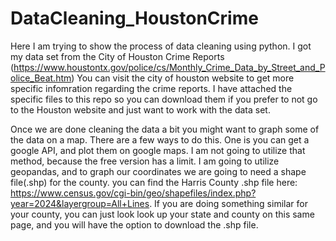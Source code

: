 # DataCleaning_HoustonCrime
Here I am trying to show the process of data cleaning using python. I got my data set from the City of Houston Crime Reports (https://www.houstontx.gov/police/cs/Monthly_Crime_Data_by_Street_and_Police_Beat.htm)
You can visit the city of houston website to get more specific infomration regarding the crime reports. I have attached the specific files to this repo so you can download them if you prefer to not
go to the Houston website and just want to work with the data set.

Once we are done cleaning the data a bit you might want to graph some of the data on a map. There are a  few ways to do this. One is you can get a google API, and plot them on google maps.
I am not going to utilize that method, because the free version has a limit. I am going to utilize geopandas, and to graph our coordinates we are going to need a shape file(.shp) for the county.
you can find the Harris County .shp file here: https://www.census.gov/cgi-bin/geo/shapefiles/index.php?year=2024&layergroup=All+Lines. If you are doing something similar for your county, you can just look look up your state and county on this same page, and you will have the option to download the .shp file.
